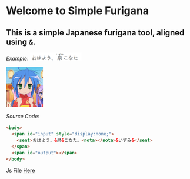 # Welcome to Simple Furigana

## This is a simple Japanese furigana tool, aligned using `&`.

_Example_:
<img src="./example.png" width="140">

<img src="./qcf.gif" width="100">

_Source Code:_

```html
<body>
  <span id="input" style="display:none;">
    <sent>おはよう、&泉&こなた。<nota></nota>&いずみ&</sent>
  </span>
  <span id="output"></span>
</body>
```

Js File [Here](./furigana.js)
